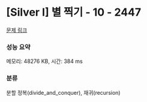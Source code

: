 # [Silver I] 별 찍기 - 10 - 2447 

[문제 링크](https://www.acmicpc.net/problem/2447) 

### 성능 요약

메모리: 48276 KB, 시간: 384 ms

### 분류

분할 정복(divide_and_conquer), 재귀(recursion)

